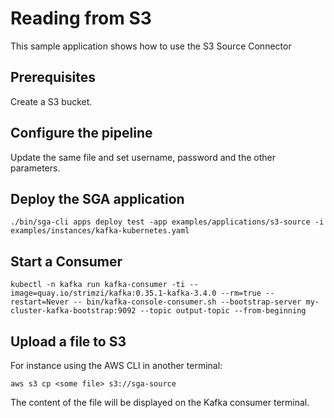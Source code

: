 # Reading from S3

This sample application shows how to use the S3 Source Connector

## Prerequisites

Create a S3 bucket.

## Configure the pipeline

Update the same file and set username, password and the other parameters.

## Deploy the SGA application

```
./bin/sga-cli apps deploy test -app examples/applications/s3-source -i examples/instances/kafka-kubernetes.yaml
```

## Start a Consumer
```
kubectl -n kafka run kafka-consumer -ti --image=quay.io/strimzi/kafka:0.35.1-kafka-3.4.0 --rm=true --restart=Never -- bin/kafka-console-consumer.sh --bootstrap-server my-cluster-kafka-bootstrap:9092 --topic output-topic --from-beginning
```

## Upload a file to S3

For instance using the AWS CLI in another terminal:
```
aws s3 cp <some file> s3://sga-source
```
The content of the file will be displayed on the Kafka consumer terminal.
